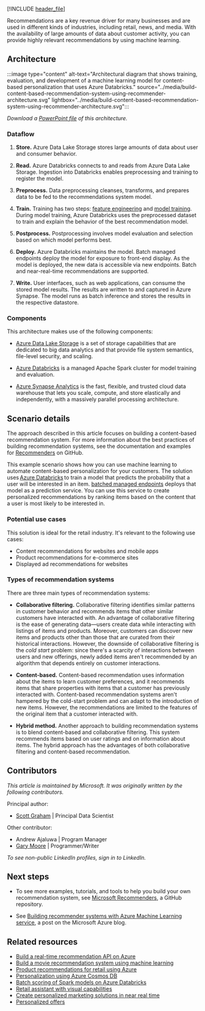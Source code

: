 [!INCLUDE [header_file](../../../includes/sol-idea-header.md)]

Recommendations are a key revenue driver for many businesses and are used in different kinds of industries, including retail, news, and media. With the availability of large amounts of data about customer activity, you can provide highly relevant recommendations by using machine learning.

## Architecture

:::image type="content" alt-text="Architectural diagram that shows training, evaluation, and development of a machine learning model for content-based personalization that uses Azure Databricks." source="../media/build-content-based-recommendation-system-using-recommender-architecture.svg" lightbox="../media/build-content-based-recommendation-system-using-recommender-architecture.svg":::

*Download a [PowerPoint file](https://arch-center.azureedge.net/build-content-based-recommendation-system-using-recommender.pptx) of this architecture.*

### Dataflow

1. **Store.** Azure Data Lake Storage stores large amounts of data about user and consumer behavior. 

1. **Read.** Azure Databricks connects to and reads from Azure Data Lake Storage. Ingestion into Databricks enables preprocessing and training to register the model. 

1. **Preprocess.** Data preprocessing cleanses, transforms, and prepares data to be fed to the recommendations system model. 

1. **Train.** Training has two steps: [feature engineering](/azure/machine-learning/how-to-configure-auto-features#feature-engineering-and-featurization) and [model training](/windows/ai/windows-ml/what-is-a-machine-learning-model). During model training, Azure Databricks uses the preprocessed dataset to train and explain the behavior of the best recommendation model. 

1. **Postprocess.** Postprocessing involves model evaluation and selection based on which model performs best. 

1. **Deploy.** Azure Databricks maintains the model. Batch managed endpoints deploy the model for exposure to front-end display. As the model is deployed, the new data is accessible via new endpoints. Batch and near-real-time recommendations are supported.

1. **Write.** User interfaces, such as web applications, can consume the stored model results. The results are written to and captured in Azure Synapse. The model runs as batch inference and stores the results in the respective datastore. 

### Components

This architecture makes use of the following components:

- [Azure Data Lake Storage](https://azure.microsoft.com/services/storage/data-lake-storage/) is a set of storage capabilities that are dedicated to big data analytics and that provide file system semantics, file-level security, and scaling.

- [Azure Databricks](https://azure.microsoft.com/services/databricks/) is a managed Apache Spark cluster for model training and evaluation. 

- [Azure Synapse Analytics](https://azure.microsoft.com/services/synapse-analytics/) is the fast, flexible, and trusted cloud data warehouse that lets you scale, compute, and store elastically and independently, with a massively parallel processing architecture.

## Scenario details

The approach described in this article focuses on building a content-based recommendation system. For more information about the best practices of building recommendation systems, see the documentation and examples for [Recommenders](https://github.com/microsoft/recommenders) on GitHub.

This example scenario shows how you can use machine learning to automate content-based personalization for your customers. The solution uses [Azure Databricks](/azure/databricks/scenarios/what-is-azure-databricks) to train a model that predicts the probability that a user will be interested in an item. [batched managed endpoints](/azure/machine-learning/concept-endpoints#what-are-batch-endpoints) deploys that model as a prediction service. You can use this service to create personalized recommendations by ranking items based on the content that a user is most likely to be interested in. 

### Potential use cases

This solution is ideal for the retail industry. It's relevant to the following use cases:

- Content recommendations for websites and mobile apps
- Product recommendations for e-commerce sites
- Displayed ad recommendations for websites

### Types of recommendation systems

There are three main types of recommendation systems: 

- **Collaborative filtering.** Collaborative filtering identifies similar patterns in customer behavior and recommends items that other similar customers have interacted with. An advantage of collaborative filtering is the ease of generating data—users create data while interacting with listings of items and products. Moreover, customers can discover new items and products other than those that are curated from their historical interactions. However, the downside of collaborative filtering is the *cold start* problem: since there's a scarcity of interactions between users and new offerings, newly added items aren't recommended by an algorithm that depends entirely on customer interactions. 

- **Content-based.** Content-based recommendation uses information about the items to learn customer preferences, and it recommends items that share properties with items that a customer has previously interacted with. Content-based recommendation systems aren't hampered by the cold-start problem and can adapt to the introduction of new items. However, the recommendations are limited to the features of the original item that a customer interacted with.

- **Hybrid method.** Another approach to building recommendation systems is to blend content-based and collaborative filtering. This system recommends items based on user ratings and on information about items. The hybrid approach has the advantages of both collaborative filtering and content-based recommendation.

## Contributors

*This article is maintained by Microsoft. It was originally written by the following contributors.*

Principal author:

- [Scott Graham](https://www.linkedin.com/in/scott-graham-3a23822) | Principal Data Scientist

Other contributor:

- Andrew Ajaluwa | Program Manager
- [Gary Moore](https://www.linkedin.com/in/gwmoore) | Programmer/Writer

*To see non-public LinkedIn profiles, sign in to LinkedIn.*

## Next steps

- To see more examples, tutorials, and tools to help you build your own recommendation system, see [Microsoft Recommenders](https://github.com/Microsoft/Recommenders), a GitHub repository.

- See [Building recommender systems with Azure Machine Learning service](https://azure.microsoft.com/blog/building-recommender-systems-with-azure-machine-learning-service), a post on the Microsoft Azure blog.

## Related resources

- [Build a real-time recommendation API on Azure](../../reference-architectures/ai/real-time-recommendation.yml)
- [Build a movie recommendation system using machine learning](../../example-scenario/ai/movie-recommendations-with-machine-learning.yml)
- [Product recommendations for retail using Azure](../../solution-ideas/articles/product-recommendations.yml)
- [Personalization using Azure Cosmos DB](../../solution-ideas/articles/personalization-using-cosmos-db.yml)
- [Batch scoring of Spark models on Azure Databricks](../../reference-architectures/ai/batch-scoring-databricks.yml)
- [Retail assistant with visual capabilities](../../solution-ideas/articles/retail-assistant-or-vacation-planner-with-visual-capabilities.yml)
- [Create personalized marketing solutions in near real time](../../solution-ideas/articles/personalized-marketing.yml)
- [Personalized offers](../../solution-ideas/articles/personalized-offers.yml)
